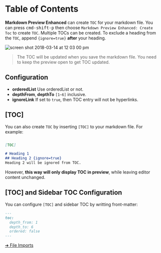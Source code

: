 # Table of Contents
**Markdown Preview Enhanced** can create `TOC` for your markdown file.
You can press <kbd>cmd-shift-p</kbd> then choose `Markdown Preview Enhanced: Create Toc` to create `TOC`.
Multiple TOCs can be created.
To exclude a heading from the `TOC`, append `{ignore=true}` **after** your heading.

![screen shot 2018-03-14 at 12 03 00 pm](https://user-images.githubusercontent.com/1908863/37418218-bb624e62-277f-11e8-88f5-8747a1c2e012.png)

> The TOC will be updated when you save the markdown file.
> You need to keep the preview open to get TOC updated.

## Configuration
* **orderedList**
Use orderedList or not.
* **depthFrom**, **depthTo**
`[1~6]` inclusive.
* **ignoreLink**
If set to `true`, then TOC entry will not be hyperlinks.

## [TOC]
You can also create `TOC` by inserting `[TOC]` to your markdown file.
For example:
```markdown

[TOC]

# Heading 1
## Heading 2 {ignore=true}
Heading 2 will be ignored from TOC.
```
However, **this way will only display TOC in preview**, while leaving editor content unchanged.

## [TOC] and Sidebar TOC Configuration
You can configure `[TOC]` and sidebar TOC by writting front-matter:

```markdown
---
toc:
  depth_from: 1
  depth_to: 6
  ordered: false
---
```

[➔ File Imports](file-imports.md)
